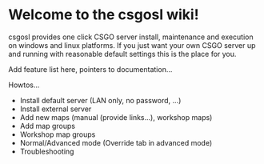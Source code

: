 # Welcome to the csgosl wiki!

csgosl provides one click CSGO server install, maintenance and execution on windows and linux platforms. If you just want your own CSGO server up and running with reasonable default settings this is the place for you.

Add feature list here, pointers to documentation...

Howtos...
* Install default server (LAN only, no password, ...)
* Install external server
* Add new maps (manual (provide links...), workshop maps)
* Add map groups
* Workshop map groups
* Normal/Advanced mode (Override tab in advanced mode)
* Troubleshooting

